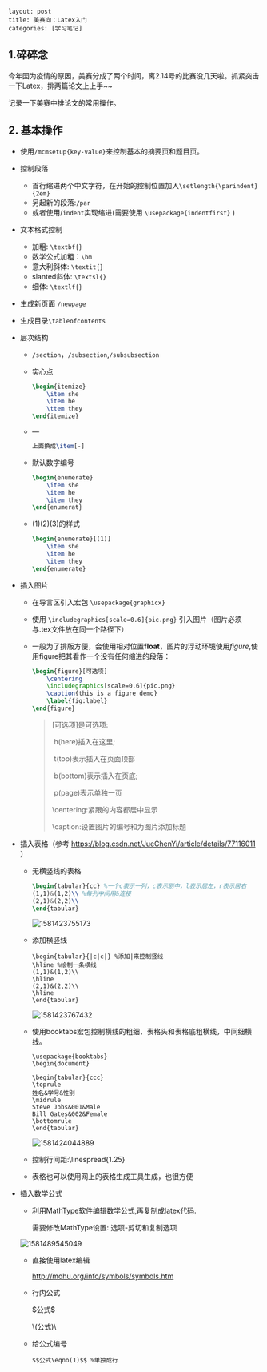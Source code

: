 ```
layout: post
title: 美赛向：Latex入门
categories: [学习笔记]
```

## 1.碎碎念

今年因为疫情的原因，美赛分成了两个时间，离2.14号的比赛没几天啦。抓紧突击一下Latex，排两篇论文上上手~~

记录一下美赛中排论文的常用操作。

## 2. 基本操作

* 使用`/mcmsetup{key-value}`来控制基本的摘要页和题目页。

* 控制段落

  * 首行缩进两个中文字符，在开始的控制位置加入`\setlength{\parindent}{2em} `
  * 另起新的段落:`/par`
  * 或者使用/`indent`实现缩进(需要使用 `\usepackage{indentfirst}` )

* 文本格式控制

  * 加粗: `\textbf{}`
  * 数学公式加粗：`\bm`
  * 意大利斜体: `\textit{}`
  * slanted斜体: `\textsl{}`
  * 细体: `\textlf{}`

* 生成新页面 `/newpage`

* 生成目录`\tableofcontents`

* 层次结构

  * `/section`，`/subsection`,`/subsubsection`

  * 实心点

    ```latex
    \begin{itemize}
        \item she
        \item he
        \ttem they
    \end{itemize}
    ```

  * —

    ```latex
    上面换成\item[-] 
    ```

  * 默认数字编号

    ```latex
    \begin{enumerate}
        \item she
        \item he
        \item they
    \end{enumerat}
    ```

  * (1)(2)(3)的样式

    ```latex
    \begin{enumerate}[(1)]
        \item she
        \item he
        \item they
    \end{enumerate}
    ```

* 插入图片

  * 在导言区引入宏包 `\usepackage{graphicx}`

  * 使用 `\includegraphics[scale=0.6]{pic.png}` 引入图片（图片必须与.tex文件放在同一个路径下）

  * 一般为了排版方便，会使用相对位置**float**，图片的浮动环境使用*figure*,使用figure把其看作一个没有任何缩进的段落：

    ```latex
    \begin{figure}[可选项]
        \centering
        \includegraphics[scale=0.6]{pic.png}
        \caption{this is a figure demo}
        \label{fig:label}
    \end{figure}
    ```

    > [可选项]是可选项:
    >
    > ​	h(here)插入在这里;
    >
    > ​	t(top)表示插入在页面顶部
    >
    > ​	b(bottom)表示插入在页底;
    >
    > ​	p(page)表示单独一页	
    >
    > \centering:紧跟的内容都居中显示
    >
    > \caption:设置图片的编号和为图片添加标题

* 插入表格（参考 https://blog.csdn.net/JueChenYi/article/details/77116011 ）

  * 无横竖线的表格

    ```latex
    \begin{tabular}{cc} %一个c表示一列，c表示剧中，l表示居左，r表示居右
    (1,1)&(1,2)\\ %每列中间用&连接
    (2,1)&(2,2)\\
    \end{tabular}
    ```

    ![1581423755173](C:\Users\DELL\AppData\Roaming\Typora\typora-user-images\1581423755173.png)

  * 添加横竖线

    ```
    \begin{tabular}{|c|c|} %添加|来控制竖线
    \hline %绘制一条横线
    (1,1)&(1,2)\\ 
    \hline
    (2,1)&(2,2)\\
    \hline
    \end{tabular}
    ```

    ![1581423767432](C:\Users\DELL\AppData\Roaming\Typora\typora-user-images\1581423767432.png)

  * 使用booktabs宏包控制横线的粗细，表格头和表格底粗横线，中间细横线。

    ```
    \usepackage{booktabs}
    \begin{document}
    
    \begin{tabular}{ccc}
    \toprule
    姓名&学号&性别
    \midrule
    Steve Jobs&001&Male
    Bill Gates&002&Female
    \bottomrule
    \end{tabular}
    ```

    ![1581424044889](C:\Users\DELL\AppData\Roaming\Typora\typora-user-images\1581424044889.png)

  * 控制行间距:\linespread{1.25}

  * 表格也可以使用网上的表格生成工具生成，也很方便

* 插入数学公式

  * 利用MathType软件编辑数学公式,再复制成latex代码.

    需要修改MathType设置: 选项-剪切和复制选项

  ![1581489545049](C:\Users\DELL\AppData\Roaming\Typora\typora-user-images\1581489545049.png)
  * 直接使用latex编辑

     http://mohu.org/info/symbols/symbols.htm 

  * 行内公式

    \$公式$

    \\(公式)\

  * 给公式编号

    ```
    $$公式\eqno(1)$$ %单独成行
    ```

    